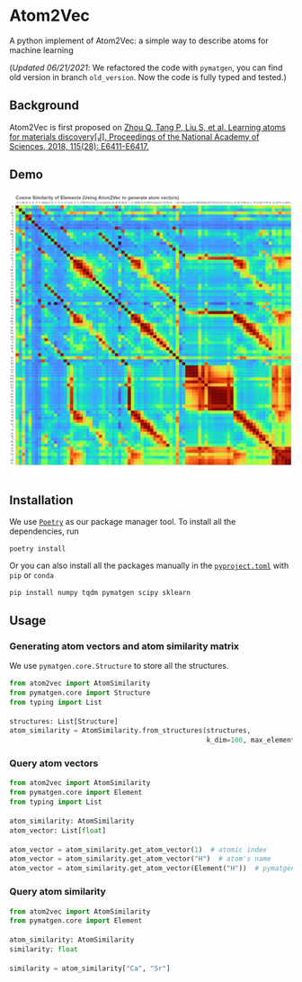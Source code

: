 # Atom2Vec
A python implement of Atom2Vec: a simple way to describe atoms for machine learning

(*Updated 06/21/2021*: We refactored the code with `pymatgen`, you can find old version in branch `old_version`. Now the code is fully typed and tested.)
## Background
Atom2Vec is first proposed on [Zhou Q, Tang P, Liu S, et al. Learning atoms for materials discovery[J]. Proceedings of the National Academy of Sciences, 2018, 115(28): E6411-E6417.](https://www.pnas.org/content/115/28/E6411#page)

## Demo
[![Atom Similarity Demo](docs/atom_sim_vis.png)](https://old.yuxingfei.com/src/similarity.html)

## Installation
We use [`Poetry`](https://python-poetry.org) as our package manager tool. To install all the dependencies, run
```shell
poetry install
```

Or you can also install all the packages manually in the [`pyproject.toml`](pyproject.toml) with `pip` or `conda`
```shell
pip install numpy tqdm pymatgen scipy sklearn
```

## Usage
### Generating atom vectors and atom similarity matrix
We use `pymatgen.core.Structure` to store all the structures. 
```python
from atom2vec import AtomSimilarity
from pymatgen.core import Structure
from typing import List

structures: List[Structure]
atom_similarity = AtomSimilarity.from_structures(structures, 
                                                 k_dim=100, max_elements=3)
```

### Query atom vectors
```python
from atom2vec import AtomSimilarity
from pymatgen.core import Element
from typing import List

atom_similarity: AtomSimilarity
atom_vector: List[float]

atom_vector = atom_similarity.get_atom_vector(1)  # atomic index
atom_vector = atom_similarity.get_atom_vector("H")  # atom's name
atom_vector = atom_similarity.get_atom_vector(Element("H"))  # pymatgen Element Enum
```

### Query atom similarity
```python
from atom2vec import AtomSimilarity
from pymatgen.core import Element

atom_similarity: AtomSimilarity
similarity: float

similarity = atom_similarity["Ca", "Sr"]
```

